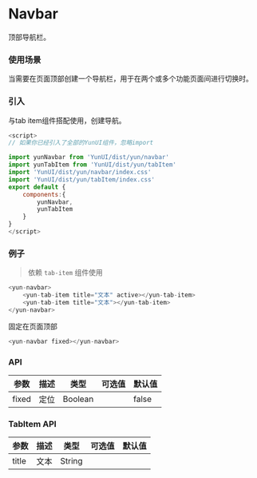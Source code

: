 # Navbar

顶部导航栏。

### 使用场景

当需要在页面顶部创建一个导航栏，用于在两个或多个功能页面间进行切换时。

### 引入

与tab item组件搭配使用，创建导航。

``` javascript
<script>
// 如果你已经引入了全部的YunUI组件，忽略import

import yunNavbar from 'YunUI/dist/yun/navbar'
import yunTabItem from 'YunUI/dist/yun/tabItem'
import 'YunUI/dist/yun/navbar/index.css'
import 'YunUI/dist/yun/tabItem/index.css'
export default {
    components:{
        yunNavbar,
        yunTabItem
    }
}
</script>
```

### 例子

> 依赖 `tab-item` 组件使用

``` javascript
<yun-navbar>
    <yun-tab-item title="文本" active></yun-tab-item>
    <yun-tab-item title="文本"></yun-tab-item>
</yun-navbar>
```


固定在页面顶部

``` javascript
<yun-navbar fixed></yun-navbar>
```

### API

| 参数        | 描述        | 类型        | 可选值       | 默认值       |
| ----       | ----       | ----       | ----       | ----       |
| fixed       | 定位 |  Boolean  | | false |

### TabItem API

| 参数        | 描述        | 类型        | 可选值       | 默认值       |
| ----       | ----       | ----       | ----       | ----       |
| title |   文本  |   String  |       |       |